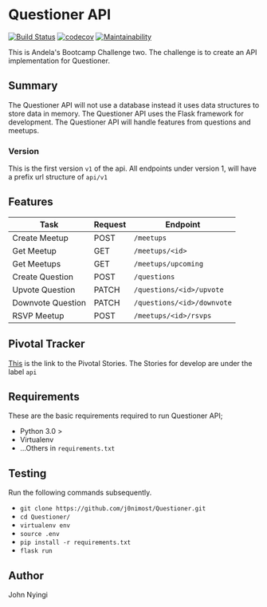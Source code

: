 # Questioner API
[![Build Status](https://travis-ci.org/j0nimost/Questioner.svg?branch=develop)](https://travis-ci.org/j0nimost/Questioner) [![codecov](https://codecov.io/gh/j0nimost/Questioner/branch/develop/graph/badge.svg)](https://codecov.io/gh/j0nimost/Questioner) [![Maintainability](https://api.codeclimate.com/v1/badges/9afd47aa96de42fcf690/maintainability)](https://codeclimate.com/github/j0nimost/Questioner/maintainability)


This is Andela's Bootcamp Challenge two. The challenge is to create an API implementation for Questioner.

## Summary
The Questioner API will not use a database instead it uses data structures to store data in memory. The Questioner API uses the Flask framework for development. The Questioner API will handle features from questions and meetups.

### Version
This is the first version `v1` of the api. All endpoints under version 1, will have a prefix url structure of `api/v1`

## Features

| Task | Request |  Endpoint|
| --- | --- | --- |
| Create Meetup | POST | `/meetups` |
| Get Meetup | GET | `/meetups/<id>` |
| Get Meetups | GET | `/meetups/upcoming` |
| Create Question | POST | `/questions` |
| Upvote Question | PATCH | `/questions/<id>/upvote` |
| Downvote Question | PATCH | `/questions/<id>/downvote` |
| RSVP Meetup | POST | `/meetups/<id>/rsvps` |

## Pivotal Tracker
[This](https://www.pivotaltracker.com/n/projects/2235178) is the link to the Pivotal Stories. The Stories for develop are under the label `api`

## Requirements
These are the basic requirements required to run Questioner API;

- Python 3.0 >
- Virtualenv 
- ...Others in `requirements.txt`

## Testing

Run the following commands subsequently.
- `git clone https://github.com/j0nimost/Questioner.git`
- `cd Questioner/`
- `virtualenv env`
- `source .env`
- `pip install -r requirements.txt`
- `flask run`

## Author
John Nyingi
